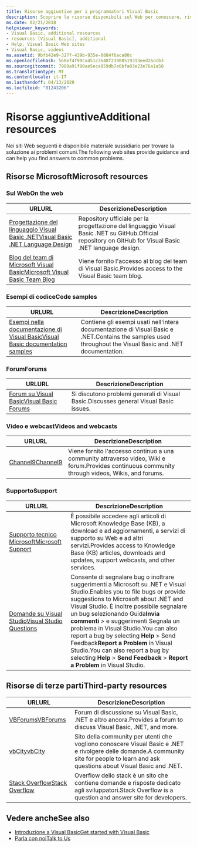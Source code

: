 ```yaml
---
title: Risorse aggiuntive per i programmatori Visual Basic
description: Scoprire le risorse disponibili sul Web per conoscere, rivolgere domande e ottenere informazioni dettagliate su Visual Basic.
ms.date: 02/21/2018
helpviewer_keywords:
- Visual Basic, additional resources
- resources [Visual Basic], additional
- Help, Visual Basic Web sites
- Visual Basic, videos
ms.assetid: 9bfb42e9-327f-439b-935e-8884f6aca80c
ms.openlocfilehash: 560ef4f99ca451c3b48f23988519313eed26dcb3
ms.sourcegitcommit: 7980a91f90ae5eca859db7e6bfa03e23e76a1a50
ms.translationtype: MT
ms.contentlocale: it-IT
ms.lasthandoff: 04/13/2020
ms.locfileid: "81243206"
---
```

# <a name="additional-resources"></a><span data-ttu-id="5fa55-103">Risorse aggiuntive</span><span class="sxs-lookup"><span data-stu-id="5fa55-103">Additional resources</span></span>

<span data-ttu-id="5fa55-104">Nei siti Web seguenti è disponibile materiale sussidiario per trovare la soluzione ai problemi comuni.</span><span class="sxs-lookup"><span data-stu-id="5fa55-104">The following web sites provide guidance and can help you find answers to common problems.</span></span>

## <a name="microsoft-resources"></a><span data-ttu-id="5fa55-105">Risorse Microsoft</span><span class="sxs-lookup"><span data-stu-id="5fa55-105">Microsoft resources</span></span>

### <a name="on-the-web"></a><span data-ttu-id="5fa55-106">Sul Web</span><span class="sxs-lookup"><span data-stu-id="5fa55-106">On the web</span></span>

|<span data-ttu-id="5fa55-107">URL</span><span class="sxs-lookup"><span data-stu-id="5fa55-107">URL</span></span>|<span data-ttu-id="5fa55-108">Descrizione</span><span class="sxs-lookup"><span data-stu-id="5fa55-108">Description</span></span>|
|----------|----------------|
|[<span data-ttu-id="5fa55-109">Progettazione del linguaggio Visual Basic .NET</span><span class="sxs-lookup"><span data-stu-id="5fa55-109">Visual Basic .NET Language Design</span></span>](https://github.com/dotnet/vblang)|<span data-ttu-id="5fa55-110">Repository ufficiale per la progettazione del linguaggio Visual Basic .NET su GitHub.</span><span class="sxs-lookup"><span data-stu-id="5fa55-110">Official repository on GitHub for Visual Basic .NET language design.</span></span>|
|[<span data-ttu-id="5fa55-111">Blog del team di Microsoft Visual Basic</span><span class="sxs-lookup"><span data-stu-id="5fa55-111">Microsoft Visual Basic Team Blog</span></span>](https://devblogs.microsoft.com/vbteam/)|<span data-ttu-id="5fa55-112">Viene fornito l'accesso al blog del team di Visual Basic.</span><span class="sxs-lookup"><span data-stu-id="5fa55-112">Provides access to the Visual Basic team blog.</span></span>|

### <a name="code-samples"></a><span data-ttu-id="5fa55-113">Esempi di codice</span><span class="sxs-lookup"><span data-stu-id="5fa55-113">Code samples</span></span>

|<span data-ttu-id="5fa55-114">URL</span><span class="sxs-lookup"><span data-stu-id="5fa55-114">URL</span></span>|<span data-ttu-id="5fa55-115">Descrizione</span><span class="sxs-lookup"><span data-stu-id="5fa55-115">Description</span></span>|
|----------|----------------|
|[<span data-ttu-id="5fa55-116">Esempi nella documentazione di Visual Basic</span><span class="sxs-lookup"><span data-stu-id="5fa55-116">Visual Basic documentation samples</span></span>](https://github.com/dotnet/docs/tree/master/samples/snippets/visualbasic)|<span data-ttu-id="5fa55-117">Contiene gli esempi usati nell'intera documentazione di Visual Basic e .NET.</span><span class="sxs-lookup"><span data-stu-id="5fa55-117">Contains the samples used throughout the Visual Basic and .NET documentation.</span></span>|

### <a name="forums"></a><span data-ttu-id="5fa55-118">Forum</span><span class="sxs-lookup"><span data-stu-id="5fa55-118">Forums</span></span>

|<span data-ttu-id="5fa55-119">URL</span><span class="sxs-lookup"><span data-stu-id="5fa55-119">URL</span></span>|<span data-ttu-id="5fa55-120">Descrizione</span><span class="sxs-lookup"><span data-stu-id="5fa55-120">Description</span></span>|
|----------|----------------|
|[<span data-ttu-id="5fa55-121">Forum su Visual Basic</span><span class="sxs-lookup"><span data-stu-id="5fa55-121">Visual Basic Forums</span></span>](https://social.msdn.microsoft.com/Forums/vstudio/home?forum=vbgeneral)|<span data-ttu-id="5fa55-122">Si discutono problemi generali di Visual Basic.</span><span class="sxs-lookup"><span data-stu-id="5fa55-122">Discusses general Visual Basic issues.</span></span>|

### <a name="videos-and-webcasts"></a><span data-ttu-id="5fa55-123">Video e webcast</span><span class="sxs-lookup"><span data-stu-id="5fa55-123">Videos and webcasts</span></span>

|<span data-ttu-id="5fa55-124">URL</span><span class="sxs-lookup"><span data-stu-id="5fa55-124">URL</span></span>|<span data-ttu-id="5fa55-125">Descrizione</span><span class="sxs-lookup"><span data-stu-id="5fa55-125">Description</span></span>|
|----------|----------------|
|[<span data-ttu-id="5fa55-126">Channel9</span><span class="sxs-lookup"><span data-stu-id="5fa55-126">Channel9</span></span>](https://channel9.msdn.com/)|<span data-ttu-id="5fa55-127">Viene fornito l'accesso continuo a una community attraverso video, Wiki e forum.</span><span class="sxs-lookup"><span data-stu-id="5fa55-127">Provides continuous community through videos, Wikis, and forums.</span></span>|

### <a name="support"></a><span data-ttu-id="5fa55-128">Supporto</span><span class="sxs-lookup"><span data-stu-id="5fa55-128">Support</span></span>

|<span data-ttu-id="5fa55-129">URL</span><span class="sxs-lookup"><span data-stu-id="5fa55-129">URL</span></span>|<span data-ttu-id="5fa55-130">Descrizione</span><span class="sxs-lookup"><span data-stu-id="5fa55-130">Description</span></span>|
|----------|----------------|
|[<span data-ttu-id="5fa55-131">Supporto tecnico Microsoft</span><span class="sxs-lookup"><span data-stu-id="5fa55-131">Microsoft Support</span></span>](https://support.microsoft.com)|<span data-ttu-id="5fa55-132">È possibile accedere agli articoli di Microsoft Knowledge Base (KB), a download e ad aggiornamenti, a servizi di supporto su Web e ad altri servizi.</span><span class="sxs-lookup"><span data-stu-id="5fa55-132">Provides access to Knowledge Base (KB) articles, downloads and updates, support webcasts, and other services.</span></span>|
|[<span data-ttu-id="5fa55-133">Domande su Visual Studio</span><span class="sxs-lookup"><span data-stu-id="5fa55-133">Visual Studio Questions</span></span>](https://developercommunity.visualstudio.com)|<span data-ttu-id="5fa55-134">Consente di segnalare bug o inoltrare suggerimenti a Microsoft su .NET e Visual Studio.</span><span class="sxs-lookup"><span data-stu-id="5fa55-134">Enables you to file bugs or provide suggestions to Microsoft about .NET and Visual Studio.</span></span> <span data-ttu-id="5fa55-135">È inoltre possibile segnalare un bug selezionando Guida**Invia commenti** > e suggerimenti Segnala un problema in Visual Studio.You can also report a bug by selecting **Help** > Send Feedback**Report a Problem** in Visual Studio.</span><span class="sxs-lookup"><span data-stu-id="5fa55-135">You can also report a bug by selecting **Help** > **Send Feedback** > **Report a Problem** in Visual Studio.</span></span>|

## <a name="third-party-resources"></a><span data-ttu-id="5fa55-136">Risorse di terze parti</span><span class="sxs-lookup"><span data-stu-id="5fa55-136">Third-party resources</span></span>

|<span data-ttu-id="5fa55-137">URL</span><span class="sxs-lookup"><span data-stu-id="5fa55-137">URL</span></span>|<span data-ttu-id="5fa55-138">Descrizione</span><span class="sxs-lookup"><span data-stu-id="5fa55-138">Description</span></span>|
|----------|----------------|
|[<span data-ttu-id="5fa55-139">VBForums</span><span class="sxs-lookup"><span data-stu-id="5fa55-139">VBForums</span></span>](http://www.vbforums.com/)|<span data-ttu-id="5fa55-140">Forum di discussione su Visual Basic, .NET e altro ancora.</span><span class="sxs-lookup"><span data-stu-id="5fa55-140">Provides a forum to discuss Visual Basic, .NET, and more.</span></span>|
|[<span data-ttu-id="5fa55-141">vbCity</span><span class="sxs-lookup"><span data-stu-id="5fa55-141">vbCity</span></span>](http://vbcity.com/)|<span data-ttu-id="5fa55-142">Sito della community per utenti che vogliono conoscere Visual Basic e .NET e rivolgere delle domande.</span><span class="sxs-lookup"><span data-stu-id="5fa55-142">A community site for people to learn and ask questions about Visual Basic and .NET.</span></span>|
|[<span data-ttu-id="5fa55-143">Stack Overflow</span><span class="sxs-lookup"><span data-stu-id="5fa55-143">Stack Overflow</span></span>](https://stackoverflow.com/questions/tagged/vb.net)|<span data-ttu-id="5fa55-144">Overflow dello stack è un sito che contiene domande e risposte dedicato agli sviluppatori.</span><span class="sxs-lookup"><span data-stu-id="5fa55-144">Stack Overflow is a question and answer site for developers.</span></span>|

## <a name="see-also"></a><span data-ttu-id="5fa55-145">Vedere anche</span><span class="sxs-lookup"><span data-stu-id="5fa55-145">See also</span></span>

- [<span data-ttu-id="5fa55-146">Introduzione a Visual Basic</span><span class="sxs-lookup"><span data-stu-id="5fa55-146">Get started with Visual Basic</span></span>](../../visual-basic/getting-started/index.md)
- [<span data-ttu-id="5fa55-147">Parla con noi</span><span class="sxs-lookup"><span data-stu-id="5fa55-147">Talk to Us</span></span>](/visualstudio/ide/feedback-options)

